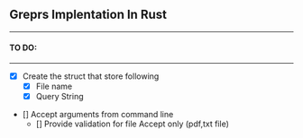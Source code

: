 ## Greprs Implentation In Rust

---

#### TO DO:

---
- [x] Create the struct that store following
  - [x] File name
  - [x] Query String
- [] Accept arguments from command line
  - [] Provide validation for file Accept only (pdf,txt file)
